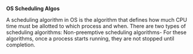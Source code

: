 **OS Scheduling Algos**

A scheduling algorithm in OS is the algorithm that defines how much CPU time must be allotted to which process and when. There are two types of scheduling algorithms: Non-preemptive scheduling algorithms- For these algorithms, once a process starts running, they are not stopped until completion.
